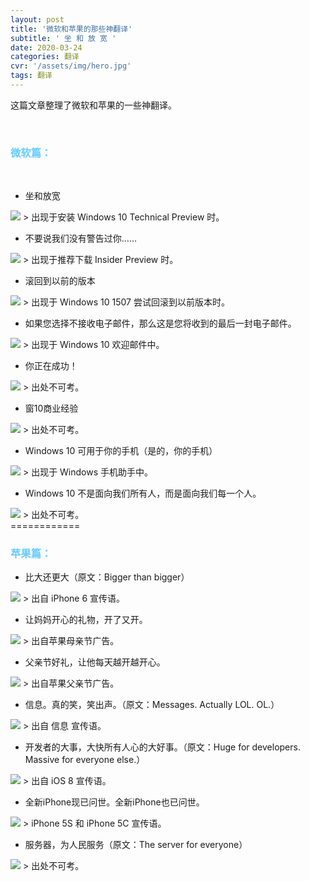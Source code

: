 ```yaml
---
layout: post
title: '微软和苹果的那些神翻译'
subtitle: ' 坐 和 放 宽 '
date: 2020-03-24
categories: 翻译
cvr: '/assets/img/hero.jpg'
tags: 翻译
---
```


这篇文章整理了微软和苹果的一些神翻译。

<br>

<font color='#66CCFF'>
  <h3>
  微软篇：
  </h3>
</font>

<br>

* 坐和放宽
<img src='/assets/img/sitandrelax.jpg'>
> 出现于安装 Windows 10 Technical Preview 时。

<br>

* 不要说我们没有警告过你……
<img src='/assets/img/wwyzby.jpg'>
> 出现于推荐下载 Insider Preview 时。

<br>

* 滚回到以前的版本
<img src='/assets/img/rollback.jpg'>
> 出现于 Windows 10 1507 尝试回滚到以前版本时。

<br>

* 如果您选择不接收电子邮件，那么这是您将收到的最后一封电子邮件。
<img src='/assets/img/lastemail.jpg'>
> 出现于 Windows 10 欢迎邮件中。

<br>

* 你正在成功！
<img src='/assets/img/ursuccessing.jpg'>
> 出处不可考。

<br>

* 窗10商业经验
<img src='/assets/img/win10bsnexp.jpg'>
> 出处不可考。

<br>

* Windows 10 可用于你的手机（是的，你的手机）
<img src='/assets/img/yesurphone.png'>
> 出现于 Windows 手机助手中。

<br>

* Windows 10 不是面向我们所有人，而是面向我们每一个人。
<img src='/assets/img/neobuteo.jpg'>
> 出处不可考。

<br>
============
<br>

<font color='#66CCFF'>
  <h3>
  苹果篇：
  </h3>
</font>

* 比大还更大（原文：Bigger than bigger）
<img src='/assets/img/brtbr.jpg'>
> 出自 iPhone 6 宣传语。

<br>

* 让妈妈开心的礼物，开了又开。
<img src='/assets/img/doubleo.jpg'>
> 出自苹果母亲节广告。

<br>

* 父亲节好礼，让他每天越开越开心。
<img src='/assets/img/fd.jpg'>
> 出自苹果父亲节广告。

<br>

* 信息。真的笑，笑出声。（原文：Messages. Actually LOL. OL.）
<img src='/assets/img/lol.jpg'>
> 出自 信息 宣传语。

<br>

* 开发者的大事，大快所有人心的大好事。（原文：Huge for developers. Massive for everyone else.）
<img src='/assets/img/biggoodthing.jpg'>
> 出自 iOS 8 宣传语。

<br>

* 全新iPhone现已问世。全新iPhone也已问世。
<img src='/assets/img/new2.jpg'>
>  iPhone 5S 和 iPhone 5C 宣传语。

<br>

* 服务器，为人民服务（原文：The server for everyone）
<img src='/assets/img/serveforeveryone.jpg'>
> 出处不可考。
